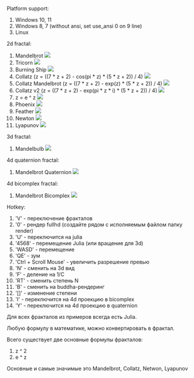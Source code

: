 Platform support:
1. Windows 10, 11
2. Windows 8, 7 (without ansi, set use_ansi 0 on 9 line)
3. Linux

2d fractal:
1. Mandelbrot
![](fractal6/pic/pic0.bmp)
2. Tricorn
![](fractal6/pic/pic1.bmp)
3. Burning Ship
![](fractal6/pic/pic2.bmp)
4. Collatz (z = ((7 * z + 2) - cos(pi * z) * (5 * z + 2)) / 4)
![](fractal6/pic/pic3.bmp)
5. Collatz Mandelbrot (z = ((7 * z + 2) - exp(z) * (5 * z + 2)) / 4)
![](fractal6/pic/pic4.bmp)
6. Collatz v2 (z = ((7 * z + 2) - exp(pi * z * i) * (5 * z + 2)) / 4)
![](fractal6/pic/pic5.bmp)
6. z = e ^ z
![](fractal6/pic/pic6.bmp)
7. Phoenix
![](fractal6/pic/pic7.bmp)
8. Feather
![](fractal6/pic/pic8.bmp)
9. Newton
![](fractal6/pic/pic9.bmp)
10. Lyapunov
![](fractal6/pic/pic10.bmp)

3d fractal:
1. Mandelbulb
![](fractal6/pic/pic11.bmp)

4d quaternion fractal:
1. Mandelbrot Quaternion
![](fractal6/pic/pic12.bmp)

4d bicomplex fractal:
1. Mandelbrot Bicomplex
![](fractal6/pic/pic13.bmp)

Hotkey:
1. 'V' - переключение фракталов
2. '0' - рендер fullhd (создайте рядом с исполняемым файлом папку render)
3. 'U' - переключится на julia
4. '4568' - перемещение Julia (или вращение для 3d)
5. 'WASD' - перемещение
6. 'QE' - зум
7. 'Ctrl + Scroll Mouse' - увеличить разрешение превью
8. 'N' - сменить на 3d вид
9. 'F' - деление на 1/C
10. 'RT' - сменить степень N
11. 'B' - сменить на buddha-рендеринг
12. '[]' - изменение степени
13. 'I' - переключится на 4d проекцию в bicomplex
14. 'Y' - переключится на 4d проекцию в quaternion

Для всех фракталов из примеров всегда есть Julia.

Любую формулу в математике, можно конвертировать в фрактал.

Всего существует две основные формулы фракталов:
1. z ^ 2
2. e ^ z

Основные и самые значимые это Mandelbrot, Collatz, Netwon, Lyapunov